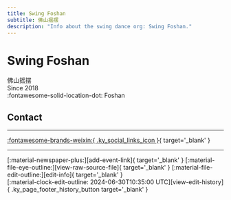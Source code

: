 ```yaml
---
title: Swing Foshan
subtitle: 佛山摇摆
description: "Info about the swing dance org: Swing Foshan."
---
```


# Swing Foshan

佛山摇摆  
Since 2018  
:fontawesome-solid-location-dot: Foshan  


## Contact


---

 [:fontawesome-brands-weixin:{ .ky_social_links_icon }](# "佛山摇摆 OomDila"){ target='_blank' }

---

<div class="ky_page_footer" markdown>
<div class="ky_page_footer_trailing" markdown="span">
[:material-newspaper-plus:][add-event-link]{ target='_blank' }
[:material-file-eye-outline:][view-raw-source-file]{ target='_blank' }
[:material-file-edit-outline:][edit-info]{ target='_blank' }
</div>
<div class="ky_page_footer_leading" markdown="span">
[:material-clock-edit-outline: 2024-06-30T10:35:00 UTC][view-edit-history]{ .ky_page_footer_history_button target='_blank' }
</div>
</div>

[add-event-link]: https://github.com/swingdance/events/issues/new?assignees=&labels=add+event&projects=&template=02-add_entity.yml&title=%5Bcn%5D%20%3CName%3E&region=cn&province=Guangdong&city=Foshan&org_id=swing-fo-shan "Add Event"
[view-raw-source-file]: https://github.com/swingdance/orgs/blob/main/cn/swing-fo-shan.json "View Raw Source File"
[edit-info]: https://github.com/swingdance/orgs/issues/new?assignees=&labels=update+org&projects=&template=03-update_entity.yml&title=%5Bcn%5D%20Swing%20Foshan&region=cn&id=swing-fo-shan&name=Swing%20Foshan "Edit Info"

[view-edit-history]: https://github.com/swingdance/orgs/commits/main/cn/swing-fo-shan.json "View Edit History"

